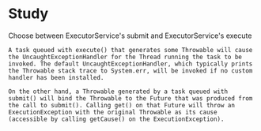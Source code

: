 Study
=====

Choose between ExecutorService's submit and ExecutorService's execute

    A task queued with execute() that generates some Throwable will cause the UncaughtExceptionHandler for the Thread running the task to be invoked. The default UncaughtExceptionHandler, which typically prints the Throwable stack trace to System.err, will be invoked if no custom handler has been installed.
    
    On the other hand, a Throwable generated by a task queued with submit() will bind the Throwable to the Future that was produced from the call to submit(). Calling get() on that Future will throw an ExecutionException with the original Throwable as its cause (accessible by calling getCause() on the ExecutionException).
    

